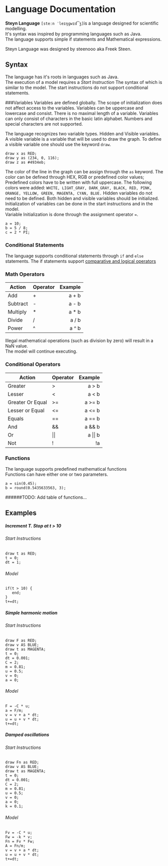 # Language Documentation

**Steyn Language** `[steːn ˈleɪŋɡwɪd͡ʒ]`is a language designed for scientific modelling.\
It's syntax was inspired by programming languages such as Java.\
The language supports simple if statements and Mathematical expressions.

Steyn Language was designed by steenooo aka Freek Steen.

## Syntax

The language has it's roots in languages such as Java.\
The execution of a model requires a *Start Instruction*
The syntax of which is similar to the model. The start instructions do not support conditional statements.

###Variables
Variables are defined globally. The scope of initialization does not affect access to the variables.
Variables can be uppercase and lowercase and consist. There is no maximal length of a variable.
Variables can only consist of characters in the basic latin alphabet. 
Numbers and special characters are not supported.

The language recognizes two variable types. Hidden and Visible variables.
A visible variable is a variable that will be used to draw the graph. 
To define a visible variable one should use the keyword `draw`.
```
draw x as RED;
draw y as (234, 0, 116);
draw z as #4934eb;
```
The color of the line in the graph can be assign through the `as` keyword. 
The color can be defined through HEX, RGB or predefined color values;
Predefined colors have to be written with full uppercase. The following colors were added:
`WHITE, LIGHT_GRAY, DARK_GRAY, BLACK, RED, PINK, ORANGE, YELLOW, GREEN, MAGENTA, CYAN, BLUE.`
Hidden variables do not need to be defined. Both hidden and visible variables should be initialized.
Initialization of variables can be done in the start instructions and in the model.\
Variable Initialization is done through the assignment operator `=`. 
```
a = 10;
b = 5 / 8;
c = 2 * PI;
```



### Conditional Statements
The language supports conditional statements through `if` and `else` statements.
The if statements support
[comparative and logical operators](#conditional-operators)

### Math Operators

| Action   	| Operator 	| Example 	|
| ---- | ---- | -------: |
| Add      	| +        	| a + b   	|
| Subtract 	| -        	| a - b   	|
| Multiply 	| *        	| a * b   	|
| Divide   	| /        	| a / b   	|
| Power    	| ^        	| a ^ b   	|

Illegal mathematical operations (such as division by zero) will result in a NaN value.\
The model will continue executing.



### Conditional Operators

| Action            	| Operator 	| Example 	|
| ---- | ---- | -------: |
| Greater           	| \>        | a > b   	|
| Lesser            	| <        	| a < b   	|
| Greater Or Equal  	| >=       	| a >= b  	|
| Lesser or Equal   	| <=       	| a <= b  	|
| Equals            	| ==       	| a == b  	|
| And               	| &&       	| a && b  	|
| Or                	|  \|\|      	| a \|\| b  |
| Not               	| !        	| !a      	|

### Functions
The language supports predefined mathematical functions\
Functions can have either one or two parameters. 
```
a = sin(0.45);
b = round(0.5435633563, 3);

```

######TODO: Add table of functions...

## Examples

##### Increment T. Stop at t > 10
###### Start Instructions
```
draw t as RED;
t = 0;
dt = 1;
```
###### Model
```
if(t > 10) {
   end;
}
t+=dt;
```
##### Simple harmonic motion
###### Start Instructions
```
draw F as RED;
draw v AS BLUE;
draw t as MAGENTA;
t = 0;
dt = 0.001;
C = 2;
m = 0.81;
u = 0.5;
v = 0;
a = 0;
```
###### Model
```
F = -C * u;
a = F/m;
v = v + a * dt;
u = u + v * dt;
t+=dt;
```

##### Damped oscillations
###### Start Instructions
```
draw Fn as RED;
draw v AS BLUE;
draw t as MAGENTA;
t = 0;
dt = 0.001;
C = 2;
m = 0.81;
u = 0.5;
v = 0;
a = 0;
k = 0.1;
```
###### Model
```
Fv = -C * u;
Fw = -k * v;
Fn = Fv * Fw;
A = Fn/m;
v = v + a * dt;
u = u + v * dt;
t+=dt;
```
